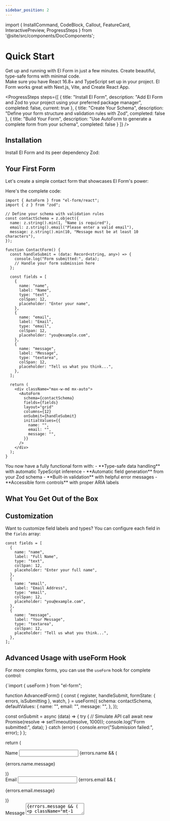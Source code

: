```yaml
---
sidebar_position: 2
---
```


import { InstallCommand, CodeBlock, Callout, FeatureCard, InteractivePreview, ProgressSteps } from '@site/src/components/DocComponents';

# Quick Start

<div className="text-xl text-slate-600 dark:text-slate-400 mb-8 leading-relaxed">
Get up and running with El Form in just a few minutes. Create beautiful, type-safe forms with minimal code.
</div>

<Callout type="info" title="Prerequisites">
Make sure you have React 16.8+ and TypeScript set up in your project. El Form works great with Next.js, Vite, and Create React App.
</Callout>

<ProgressSteps
steps={[
{
title: "Install El Form",
description: "Add El Form and Zod to your project using your preferred package manager",
completed: false,
current: true
},
{
title: "Create Your Schema",
description: "Define your form structure and validation rules with Zod",
completed: false
},
{
title: "Build Your Form",
description: "Use AutoForm to generate a complete form from your schema",
completed: false
}
]}
/>

## Installation

Install El Form and its peer dependency Zod:

<InstallCommand 
  npm="npm install el-form zod"
  yarn="yarn add el-form zod"
  pnpm="pnpm add el-form zod"
/>

## Your First Form

Let's create a simple contact form that showcases El Form's power:

<InteractivePreview
  title="Quick Start Contact Form"
  description="A fully functional contact form with validation"
  componentName="QuickStartExample"
/>

Here's the complete code:

```tsx
import { AutoForm } from "el-form/react";
import { z } from "zod";

// Define your schema with validation rules
const contactSchema = z.object({
  name: z.string().min(1, "Name is required"),
  email: z.string().email("Please enter a valid email"),
  message: z.string().min(10, "Message must be at least 10 characters"),
});

function ContactForm() {
  const handleSubmit = (data: Record<string, any>) => {
    console.log("Form submitted:", data);
    // Handle your form submission here
  };

  const fields = [
    {
      name: "name",
      label: "Name",
      type: "text",
      colSpan: 12,
      placeholder: "Enter your name",
    },
    {
      name: "email",
      label: "Email",
      type: "email",
      colSpan: 12,
      placeholder: "you@example.com",
    },
    {
      name: "message",
      label: "Message",
      type: "textarea",
      colSpan: 12,
      placeholder: "Tell us what you think...",
    },
  ];

  return (
    <div className="max-w-md mx-auto">
      <AutoForm
        schema={contactSchema}
        fields={fields}
        layout="grid"
        columns={12}
        onSubmit={handleSubmit}
        initialValues={{
          name: "",
          email: "",
          message: "",
        }}
      />
    </div>
  );
}
```

<Callout type="success" title="🎉 That's it!">
You now have a fully functional form with:
- **Type-safe data handling** with automatic TypeScript inference
- **Automatic field generation** from your Zod schema
- **Built-in validation** with helpful error messages
- **Accessible form controls** with proper ARIA labels
</Callout>

## What You Get Out of the Box

<div className="grid grid-cols-1 md:grid-cols-2 gap-6 my-8">
  <FeatureCard
    icon="🔒"
    title="Type Safety"
    description="Fully typed form data with automatic TypeScript inference from your Zod schemas"
  />
  <FeatureCard
    icon="⚡"
    title="Auto Generation"
    description="Form fields generated automatically with proper input types and validation rules"
  />
  <FeatureCard
    icon="🛡️"
    title="Built-in Validation"
    description="Client-side validation powered by Zod with customizable error messages"
  />
  <FeatureCard
    icon="♿"
    title="Accessibility"
    description="ARIA labels, focus management, and screen reader support out of the box"
  />
</div>

## Customization

Want to customize field labels and types? You can configure each field in the `fields` array:

<InteractivePreview
  title="Customized Field Configuration"
  description="Customize labels, placeholders, and field types"
  componentName="FieldConfigExample"
/>

```tsx
const fields = [
  {
    name: "name",
    label: "Full Name",
    type: "text",
    colSpan: 12,
    placeholder: "Enter your full name",
  },
  {
    name: "email",
    label: "Email Address",
    type: "email",
    colSpan: 12,
    placeholder: "you@example.com",
  },
  {
    name: "message",
    label: "Your Message",
    type: "textarea",
    colSpan: 12,
    placeholder: "Tell us what you think...",
  },
];
```

## Advanced Usage with useForm Hook

For more complex forms, you can use the `useForm` hook for complete control:

<CodeBlock language="tsx" title="Advanced Form with useForm">
{`import { useForm } from "el-form";

function AdvancedForm() {
const {
register,
handleSubmit,
formState: { errors, isSubmitting },
watch,
} = useForm({
schema: contactSchema,
defaultValues: {
name: "",
email: "",
message: "",
},
});

const onSubmit = async (data) => {
try {
// Simulate API call
await new Promise(resolve => setTimeout(resolve, 1000));
console.log("Form submitted:", data);
} catch (error) {
console.error("Submission failed:", error);
}
};

return (

<form onSubmit={handleSubmit(onSubmit)} className="space-y-4 max-w-md mx-auto">
<div>
<label htmlFor="name" className="block text-sm font-medium text-gray-700">
Name
</label>
<input
{...register("name")}
id="name"
className="mt-1 block w-full rounded-md border-gray-300 shadow-sm focus:border-blue-500 focus:ring-blue-500"
/>
{errors.name && (
<p className="mt-1 text-sm text-red-600">{errors.name.message}</p>
)}
</div>

<div>
<label htmlFor="email" className="block text-sm font-medium text-gray-700">
Email
</label>
<input
{...register("email")}
id="email"
type="email"
className="mt-1 block w-full rounded-md border-gray-300 shadow-sm focus:border-blue-500 focus:ring-blue-500"
/>
{errors.email && (
<p className="mt-1 text-sm text-red-600">{errors.email.message}</p>
)}
</div>

<div>
<label htmlFor="message" className="block text-sm font-medium text-gray-700">
Message
</label>
<textarea
{...register("message")}
id="message"
rows={4}
className="mt-1 block w-full rounded-md border-gray-300 shadow-sm focus:border-blue-500 focus:ring-blue-500"
/>
{errors.message && (
<p className="mt-1 text-sm text-red-600">{errors.message.message}</p>
)}
</div>

<button
type="submit"
disabled={isSubmitting}
className="w-full flex justify-center py-2 px-4 border border-transparent rounded-md shadow-sm text-sm font-medium text-white bg-blue-600 hover:bg-blue-700 focus:outline-none focus:ring-2 focus:ring-offset-2 focus:ring-blue-500 disabled:opacity-50"

> {isSubmitting ? "Submitting..." : "Submit"}
> </button>

</form>
);
}}`}
</CodeBlock>

<Callout type="info" title="Pro Tip">
The `useForm` hook gives you complete control over form state, validation timing, and submission handling while still leveraging Zod's powerful validation capabilities.
</Callout>

## Next Steps

<div className="grid grid-cols-1 md:grid-cols-2 gap-6 my-8">
  <div className="group p-6 rounded-xl border border-slate-200 dark:border-slate-700 bg-gradient-to-br from-white to-slate-50 dark:from-slate-800 dark:to-slate-900 hover:shadow-xl transition-all duration-300">
    <div className="flex items-center mb-3">
      <div className="mr-3 text-2xl p-2 rounded-lg bg-blue-50 dark:bg-blue-900/30 text-blue-600 dark:text-blue-400">
        🚀
      </div>
      <h3 className="text-lg font-semibold text-slate-900 dark:text-slate-100">
        <a href="./autoform" className="hover:text-blue-600 dark:hover:text-blue-400 transition-colors">
          AutoForm Guide
        </a>
      </h3>
    </div>
    <p className="text-slate-600 dark:text-slate-400">Learn all the ways to customize auto-generated forms</p>
  </div>

  <div className="group p-6 rounded-xl border border-slate-200 dark:border-slate-700 bg-gradient-to-br from-white to-slate-50 dark:from-slate-800 dark:to-slate-900 hover:shadow-xl transition-all duration-300">
    <div className="flex items-center mb-3">
      <div className="mr-3 text-2xl p-2 rounded-lg bg-purple-50 dark:bg-purple-900/30 text-purple-600 dark:text-purple-400">
        🎛️
      </div>
      <h3 className="text-lg font-semibold text-slate-900 dark:text-slate-100">
        <a href="./useform" className="hover:text-purple-600 dark:hover:text-purple-400 transition-colors">
          useForm Hook
        </a>
      </h3>
    </div>
    <p className="text-slate-600 dark:text-slate-400">Master advanced form control and state management</p>
  </div>

  <div className="group p-6 rounded-xl border border-slate-200 dark:border-slate-700 bg-gradient-to-br from-white to-slate-50 dark:from-slate-800 dark:to-slate-900 hover:shadow-xl transition-all duration-300">
    <div className="flex items-center mb-3">
      <div className="mr-3 text-2xl p-2 rounded-lg bg-green-50 dark:bg-green-900/30 text-green-600 dark:text-green-400">
        💡
      </div>
      <h3 className="text-lg font-semibold text-slate-900 dark:text-slate-100">
        <a href="./examples" className="hover:text-green-600 dark:hover:text-green-400 transition-colors">
          Examples
        </a>
      </h3>
    </div>
    <p className="text-slate-600 dark:text-slate-400">See common patterns and real-world use cases</p>
  </div>

  <div className="group p-6 rounded-xl border border-slate-200 dark:border-slate-700 bg-gradient-to-br from-white to-slate-50 dark:from-slate-800 dark:to-slate-900 hover:shadow-xl transition-all duration-300">
    <div className="flex items-center mb-3">
      <div className="mr-3 text-2xl p-2 rounded-lg bg-orange-50 dark:bg-orange-900/30 text-orange-600 dark:text-orange-400">
        🔗
      </div>
      <h3 className="text-lg font-semibold text-slate-900 dark:text-slate-100">
        <a href="./arrays" className="hover:text-orange-600 dark:hover:text-orange-400 transition-colors">
         Arrays
        </a>
      </h3>
    </div>
    <p className="text-slate-600 dark:text-slate-400">Handle complex data structures in your forms</p>
  </div>
</div>

<div className="mt-12 p-8 bg-gradient-to-r from-blue-50 via-indigo-50 to-purple-50 dark:from-blue-900/20 dark:via-indigo-900/20 dark:to-purple-900/20 rounded-2xl border border-blue-200 dark:border-blue-800 shadow-xl">
  <div className="text-center">
    <div className="text-4xl mb-4">🚀</div>
    <h3 className="text-2xl font-bold text-blue-900 dark:text-blue-100 mb-4">
      Ready to build something amazing?
    </h3>
    <p className="text-lg text-blue-800 dark:text-blue-200 mb-6 max-w-2xl mx-auto leading-relaxed">
      El Form makes it easy to create robust, type-safe forms in React. Start with AutoForm for rapid prototyping, then graduate to useForm when you need more control.
    </p>
    <div className="flex justify-center gap-4">
      <a
        href="./examples"
        className="inline-flex items-center px-6 py-3 bg-blue-600 hover:bg-blue-700 text-white font-semibold rounded-lg transition-colors duration-200 shadow-lg hover:shadow-xl"
      >
        See Examples →
      </a>
      <a
        href="./faq"
        className="inline-flex items-center px-6 py-3 bg-white dark:bg-slate-800 text-blue-600 dark:text-blue-400 font-semibold rounded-lg border border-blue-200 dark:border-blue-700 hover:bg-blue-50 dark:hover:bg-slate-700 transition-colors duration-200 shadow-lg hover:shadow-xl"
      >
        FAQ
      </a>
    </div>
  </div>
</div>
